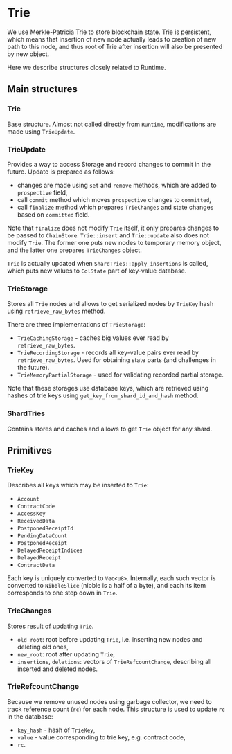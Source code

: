 # Trie

We use Merkle-Patricia Trie to store blockchain state.
Trie is persistent, which means that insertion of new node actually leads to creation of new path to this node, and thus root of Trie after insertion will also be presented by new object.

Here we describe structures closely related to Runtime.

## Main structures

### Trie

Base structure. Almost not called directly from `Runtime`, modifications are made using `TrieUpdate`.

### TrieUpdate

Provides a way to access Storage and record changes to commit in the future. Update is prepared as follows:

- changes are made using `set` and `remove` methods, which are added to `prospective` field,
- call `commit` method which moves `prospective` changes to `committed`,
- call `finalize` method which prepares `TrieChanges` and state changes based on `committed` field.

Note that `finalize` does not modify `Trie` itself, it only prepares changes to be passed to `ChainStore`.
`Trie::insert` and `Trie::update` also does not modify `Trie`. The former one puts new nodes to temporary memory object, and the latter one prepares `TrieChanges` object.

`Trie` is actually updated when `ShardTries::apply_insertions` is called, which puts new values to `ColState` part of key-value database.

### TrieStorage

Stores all `Trie` nodes and allows to get serialized nodes by `TrieKey` hash using `retrieve_raw_bytes` method.

There are three implementations of `TrieStorage`:
- `TrieCachingStorage` - caches big values ever read by `retrieve_raw_bytes`.
- `TrieRecordingStorage` - records all key-value pairs ever read by `retrieve_raw_bytes`. Used for obtaining state parts (and challenges in the future).
- `TrieMemoryPartialStorage` - used for validating recorded partial storage.

Note that these storages use database keys, which are retrieved using hashes of trie keys using `get_key_from_shard_id_and_hash` method.

### ShardTries

Contains stores and caches and allows to get `Trie` object for any shard.

## Primitives

### TrieKey

Describes all keys which may be inserted to `Trie`:

- `Account`
- `ContractCode`
- `AccessKey`
- `ReceivedData`
- `PostponedReceiptId`
- `PendingDataCount`
- `PostponedReceipt`
- `DelayedReceiptIndices`
- `DelayedReceipt`
- `ContractData`

Each key is uniquely converted to `Vec<u8>`. Internally, each such vector is converted to `NibbleSlice` (nibble is a half of a byte), and each its item corresponds to one step down in `Trie`.

### TrieChanges

Stores result of updating `Trie`. 

- `old_root`: root before updating `Trie`, i.e. inserting new nodes and deleting old ones,
- `new_root`: root after updating `Trie`,
- `insertions`, `deletions`: vectors of `TrieRefcountChange`, describing all inserted and deleted nodes.

### TrieRefcountChange

Because we remove unused nodes using garbage collector, we need to track reference count (`rc`) for each node. 
This structure is used to update `rc` in the database:

- `key_hash` - hash of `TrieKey`,
- `value` - value corresponding to trie key, e.g. contract code,
- `rc`.

